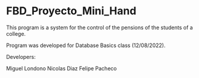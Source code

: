 # FBD_Proyecto_Mini_Hand

This program is a system for the control of the pensions of the students of a college.

Program was developed for Database Basics class (12/08/2022).

Developers:

Miguel Londono
Nicolas Diaz
Felipe Pacheco
